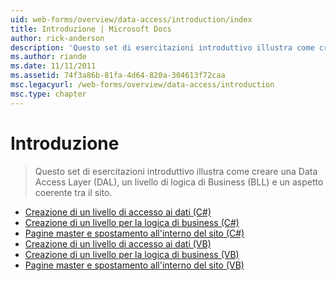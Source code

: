 ```yaml
---
uid: web-forms/overview/data-access/introduction/index
title: Introduzione | Microsoft Docs
author: rick-anderson
description: 'Questo set di esercitazioni introduttivo illustra come creare una Data Access Layer (DAL), un livello di logica di Business (BLL) e un aspetto coerente tra il sito.'
ms.author: riande
ms.date: 11/11/2011
ms.assetid: 74f3a86b-81fa-4d64-820a-304613f72caa
msc.legacyurl: /web-forms/overview/data-access/introduction
msc.type: chapter
---
```

<a name="introduction"></a>Introduzione
====================
> Questo set di esercitazioni introduttivo illustra come creare una Data Access Layer (DAL), un livello di logica di Business (BLL) e un aspetto coerente tra il sito.


- [Creazione di un livello di accesso ai dati (C#)](creating-a-data-access-layer-cs.md)
- [Creazione di un livello per la logica di business (C#)](creating-a-business-logic-layer-cs.md)
- [Pagine master e spostamento all'interno del sito (C#)](master-pages-and-site-navigation-cs.md)
- [Creazione di un livello di accesso ai dati (VB)](creating-a-data-access-layer-vb.md)
- [Creazione di un livello per la logica di business (VB)](creating-a-business-logic-layer-vb.md)
- [Pagine master e spostamento all'interno del sito (VB)](master-pages-and-site-navigation-vb.md)
